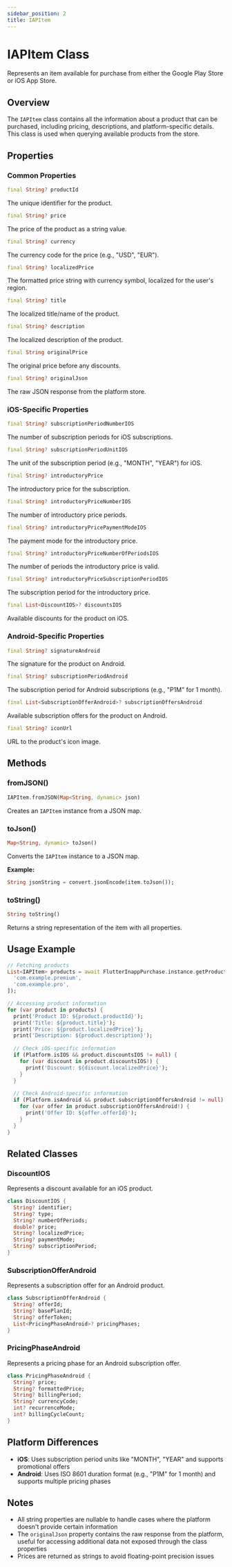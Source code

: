 ```yaml
---
sidebar_position: 2
title: IAPItem
---
```


# IAPItem Class

Represents an item available for purchase from either the Google Play Store or iOS App Store.

## Overview

The `IAPItem` class contains all the information about a product that can be purchased, including pricing, descriptions, and platform-specific details. This class is used when querying available products from the store.

## Properties

### Common Properties

```dart
final String? productId
```
The unique identifier for the product.

```dart
final String? price
```
The price of the product as a string value.

```dart
final String? currency
```
The currency code for the price (e.g., "USD", "EUR").

```dart
final String? localizedPrice
```
The formatted price string with currency symbol, localized for the user's region.

```dart
final String? title
```
The localized title/name of the product.

```dart
final String? description
```
The localized description of the product.

```dart
final String originalPrice
```
The original price before any discounts.

```dart
final String? originalJson
```
The raw JSON response from the platform store.

### iOS-Specific Properties

```dart
final String? subscriptionPeriodNumberIOS
```
The number of subscription periods for iOS subscriptions.

```dart
final String? subscriptionPeriodUnitIOS
```
The unit of the subscription period (e.g., "MONTH", "YEAR") for iOS.

```dart
final String? introductoryPrice
```
The introductory price for the subscription.

```dart
final String? introductoryPriceNumberIOS
```
The number of introductory price periods.

```dart
final String? introductoryPricePaymentModeIOS
```
The payment mode for the introductory price.

```dart
final String? introductoryPriceNumberOfPeriodsIOS
```
The number of periods the introductory price is valid.

```dart
final String? introductoryPriceSubscriptionPeriodIOS
```
The subscription period for the introductory price.

```dart
final List<DiscountIOS>? discountsIOS
```
Available discounts for the product on iOS.

### Android-Specific Properties

```dart
final String? signatureAndroid
```
The signature for the product on Android.

```dart
final String? subscriptionPeriodAndroid
```
The subscription period for Android subscriptions (e.g., "P1M" for 1 month).

```dart
final List<SubscriptionOfferAndroid>? subscriptionOffersAndroid
```
Available subscription offers for the product on Android.

```dart
final String? iconUrl
```
URL to the product's icon image.

## Methods

### fromJSON()
```dart
IAPItem.fromJSON(Map<String, dynamic> json)
```
Creates an `IAPItem` instance from a JSON map.

### toJson()
```dart
Map<String, dynamic> toJson()
```
Converts the `IAPItem` instance to a JSON map.

**Example:**
```dart
String jsonString = convert.jsonEncode(item.toJson());
```

### toString()
```dart
String toString()
```
Returns a string representation of the item with all properties.

## Usage Example

```dart
// Fetching products
List<IAPItem> products = await FlutterInappPurchase.instance.getProducts([
  'com.example.premium',
  'com.example.pro',
]);

// Accessing product information
for (var product in products) {
  print('Product ID: ${product.productId}');
  print('Title: ${product.title}');
  print('Price: ${product.localizedPrice}');
  print('Description: ${product.description}');
  
  // Check iOS-specific information
  if (Platform.isIOS && product.discountsIOS != null) {
    for (var discount in product.discountsIOS!) {
      print('Discount: ${discount.localizedPrice}');
    }
  }
  
  // Check Android-specific information
  if (Platform.isAndroid && product.subscriptionOffersAndroid != null) {
    for (var offer in product.subscriptionOffersAndroid!) {
      print('Offer ID: ${offer.offerId}');
    }
  }
}
```

## Related Classes

### DiscountIOS

Represents a discount available for an iOS product.

```dart
class DiscountIOS {
  String? identifier;
  String? type;
  String? numberOfPeriods;
  double? price;
  String? localizedPrice;
  String? paymentMode;
  String? subscriptionPeriod;
}
```

### SubscriptionOfferAndroid

Represents a subscription offer for an Android product.

```dart
class SubscriptionOfferAndroid {
  String? offerId;
  String? basePlanId;
  String? offerToken;
  List<PricingPhaseAndroid>? pricingPhases;
}
```

### PricingPhaseAndroid

Represents a pricing phase for an Android subscription offer.

```dart
class PricingPhaseAndroid {
  String? price;
  String? formattedPrice;
  String? billingPeriod;
  String? currencyCode;
  int? recurrenceMode;
  int? billingCycleCount;
}
```

## Platform Differences

- **iOS**: Uses subscription period units like "MONTH", "YEAR" and supports promotional offers
- **Android**: Uses ISO 8601 duration format (e.g., "P1M" for 1 month) and supports multiple pricing phases

## Notes

- All string properties are nullable to handle cases where the platform doesn't provide certain information
- The `originalJson` property contains the raw response from the platform, useful for accessing additional data not exposed through the class properties
- Prices are returned as strings to avoid floating-point precision issues